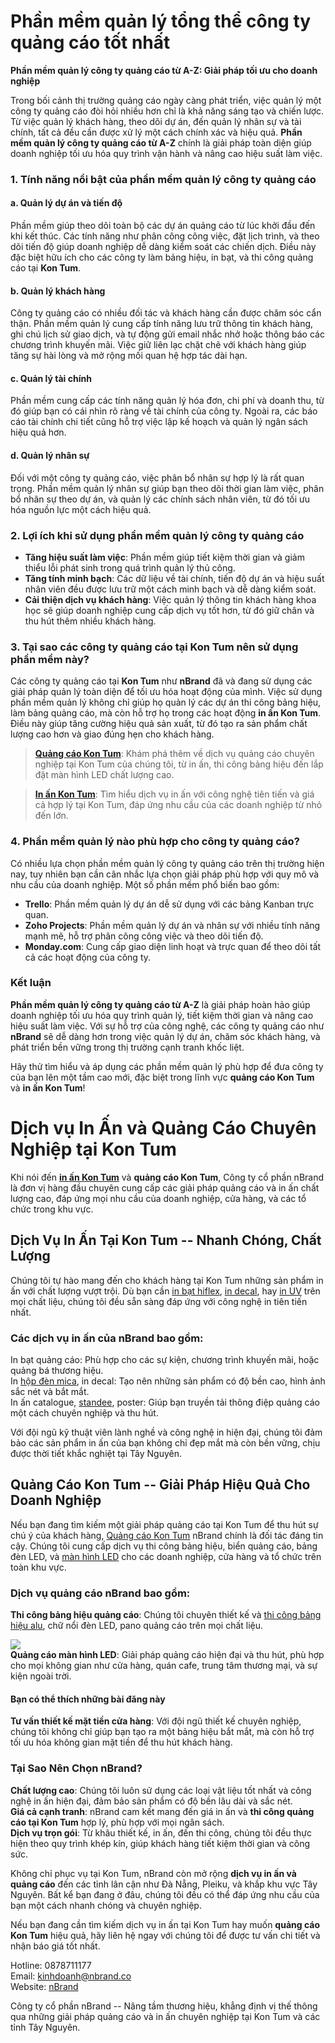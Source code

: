 # Phần mềm quản lý tổng thể công ty quảng cáo tốt nhất

**Phần mềm quản lý công ty quảng cáo từ A-Z: Giải pháp tối ưu cho doanh nghiệp**

Trong bối cảnh thị trường quảng cáo ngày càng phát triển, việc quản lý một công ty quảng cáo đòi hỏi nhiều hơn chỉ là khả năng sáng tạo và chiến lược. Từ việc quản lý khách hàng, theo dõi dự án, đến quản lý nhân sự và tài chính, tất cả đều cần được xử lý một cách chính xác và hiệu quả. **Phần mềm quản lý công ty quảng cáo từ A-Z** chính là giải pháp toàn diện giúp doanh nghiệp tối ưu hóa quy trình vận hành và nâng cao hiệu suất làm việc.

### 1\. **Tính năng nổi bật của phần mềm quản lý công ty quảng cáo**

#### a. **Quản lý dự án và tiến độ**

Phần mềm giúp theo dõi toàn bộ các dự án quảng cáo từ lúc khởi đầu đến khi kết thúc. Các tính năng như phân công công việc, đặt lịch trình, và theo dõi tiến độ giúp doanh nghiệp dễ dàng kiểm soát các chiến dịch. Điều này đặc biệt hữu ích cho các công ty làm bảng hiệu, in bạt, và thi công quảng cáo tại **Kon Tum**.

#### b. **Quản lý khách hàng**

Công ty quảng cáo có nhiều đối tác và khách hàng cần được chăm sóc cẩn thận. Phần mềm quản lý cung cấp tính năng lưu trữ thông tin khách hàng, ghi chú lịch sử giao dịch, và tự động gửi email nhắc nhở hoặc thông báo các chương trình khuyến mãi. Việc giữ liên lạc chặt chẽ với khách hàng giúp tăng sự hài lòng và mở rộng mối quan hệ hợp tác dài hạn.

#### c. **Quản lý tài chính**

Phần mềm cung cấp các tính năng quản lý hóa đơn, chi phí và doanh thu, từ đó giúp bạn có cái nhìn rõ ràng về tài chính của công ty. Ngoài ra, các báo cáo tài chính chi tiết cũng hỗ trợ việc lập kế hoạch và quản lý ngân sách hiệu quả hơn.

#### d. **Quản lý nhân sự**

Đối với một công ty quảng cáo, việc phân bổ nhân sự hợp lý là rất quan trọng. Phần mềm quản lý nhân sự giúp bạn theo dõi thời gian làm việc, phân bổ nhân sự theo dự án, và quản lý các chính sách nhân viên, từ đó tối ưu hóa nguồn lực một cách hiệu quả.

### 2\. **Lợi ích khi sử dụng phần mềm quản lý công ty quảng cáo**

-   **Tăng hiệu suất làm việc**: Phần mềm giúp tiết kiệm thời gian và giảm thiểu lỗi phát sinh trong quá trình quản lý thủ công.
-   **Tăng tính minh bạch**: Các dữ liệu về tài chính, tiến độ dự án và hiệu suất nhân viên đều được lưu trữ một cách minh bạch và dễ dàng kiểm soát.
-   **Cải thiện dịch vụ khách hàng**: Việc quản lý thông tin khách hàng khoa học sẽ giúp doanh nghiệp cung cấp dịch vụ tốt hơn, từ đó giữ chân và thu hút thêm nhiều khách hàng.

### 3\. **Tại sao các công ty quảng cáo tại Kon Tum nên sử dụng phần mềm này?**

Các công ty quảng cáo tại **Kon Tum** như **nBrand** đã và đang sử dụng các giải pháp quản lý toàn diện để tối ưu hóa hoạt động của mình. Việc sử dụng phần mềm quản lý không chỉ giúp họ quản lý các dự án thi công bảng hiệu, làm bảng quảng cáo, mà còn hỗ trợ họ trong các hoạt động **in ấn Kon Tum**. Điều này giúp tăng cường hiệu quả sản xuất, từ đó tạo ra sản phẩm chất lượng cao hơn và giao đúng hẹn cho khách hàng.

> **[Quảng cáo Kon Tum](https://kontum.in/quang-cao)**: Khám phá thêm về dịch vụ quảng cáo chuyên nghiệp tại Kon Tum của chúng tôi, từ in ấn, thi công bảng hiệu đến lắp đặt màn hình LED chất lượng cao.

> **[In ấn Kon Tum](https://kontum.in)**: Tìm hiểu dịch vụ in ấn với công nghệ tiên tiến và giá cả hợp lý tại Kon Tum, đáp ứng nhu cầu của các doanh nghiệp từ nhỏ đến lớn.

### 4\. **Phần mềm quản lý nào phù hợp cho công ty quảng cáo?**

Có nhiều lựa chọn phần mềm quản lý công ty quảng cáo trên thị trường hiện nay, tuy nhiên bạn cần cân nhắc lựa chọn giải pháp phù hợp với quy mô và nhu cầu của doanh nghiệp. Một số phần mềm phổ biến bao gồm:

-   **Trello**: Phần mềm quản lý dự án dễ sử dụng với các bảng Kanban trực quan.
-   **Zoho Projects**: Phần mềm quản lý dự án và nhân sự với nhiều tính năng mạnh mẽ, hỗ trợ phân công công việc và theo dõi tiến độ.
-   **Monday.com**: Cung cấp giao diện linh hoạt và trực quan để theo dõi tất cả các hoạt động của công ty.

### Kết luận

**Phần mềm quản lý công ty quảng cáo từ A-Z** là giải pháp hoàn hảo giúp doanh nghiệp tối ưu hóa quy trình quản lý, tiết kiệm thời gian và nâng cao hiệu suất làm việc. Với sự hỗ trợ của công nghệ, các công ty quảng cáo như **nBrand** sẽ dễ dàng hơn trong việc quản lý dự án, chăm sóc khách hàng, và phát triển bền vững trong thị trường cạnh tranh khốc liệt.

Hãy thử tìm hiểu và áp dụng các phần mềm quản lý phù hợp để đưa công ty của bạn lên một tầm cao mới, đặc biệt trong lĩnh vực **quảng cáo Kon Tum** và **in ấn Kon Tum**!

Dịch vụ In Ấn và Quảng Cáo Chuyên Nghiệp tại Kon Tum
====================================================

Khi nói đến [**in ấn Kon Tum**](https://kontum.in/) và **quảng cáo Kon Tum**, Công ty cổ phần nBrand là đơn vị hàng đầu chuyên cung cấp các giải pháp quảng cáo và in ấn chất lượng cao, đáp ứng mọi nhu cầu của doanh nghiệp, cửa hàng, và các tổ chức trong khu vực.

Dịch Vụ In Ấn Tại Kon Tum -- Nhanh Chóng, Chất Lượng
---------------------------------------------------

Chúng tôi tự hào mang đến cho khách hàng tại Kon Tum những sản phẩm in ấn với chất lượng vượt trội. Dù bạn cần [in bạt hiflex](https://kontum.in/bat-hiflex-quang-cao/), [in decal](https://kontum.in/decal-quang-cao/), hay [in UV](https://kontum.in/uv-phang/) trên mọi chất liệu, chúng tôi đều sẵn sàng đáp ứng với công nghệ in tiên tiến nhất.

### Các dịch vụ in ấn của nBrand bao gồm:

In bạt quảng cáo: Phù hợp cho các sự kiện, chương trình khuyến mãi, hoặc quảng bá thương hiệu.\
In [hộp đèn mica](https://kontum.in/quang-cao/bang-hieu/hop-den-mica-hut-noi/), in decal: Tạo nên những sản phẩm có độ bền cao, hình ảnh sắc nét và bắt mắt.\
In ấn catalogue, [standee](https://kontum.in/standee/), poster: Giúp bạn truyền tải thông điệp quảng cáo một cách chuyên nghiệp và thu hút.

Với đội ngũ kỹ thuật viên lành nghề và công nghệ in hiện đại, chúng tôi đảm bảo các sản phẩm in ấn của bạn không chỉ đẹp mắt mà còn bền vững, chịu được thời tiết khắc nghiệt tại Tây Nguyên.

Quảng Cáo Kon Tum -- Giải Pháp Hiệu Quả Cho Doanh Nghiệp
-------------------------------------------------------

Nếu bạn đang tìm kiếm một giải pháp quảng cáo tại Kon Tum để thu hút sự chú ý của khách hàng, [Quảng cáo Kon Tum](https://kontum.in/quang-cao) nBrand chính là đối tác đáng tin cậy. Chúng tôi cung cấp dịch vụ thi công bảng hiệu, biển quảng cáo, bảng đèn LED, và [màn hình LED](https://kontum.in/quang-cao/bang-hieu/man-hinh-led/) cho các doanh nghiệp, cửa hàng và tổ chức trên toàn khu vực.

### Dịch vụ quảng cáo nBrand bao gồm:

**Thi công bảng hiệu quảng cáo**: Chúng tôi chuyên thiết kế và [thi công bảng hiệu alu](https://kontum.in/quang-cao/bang-hieu/bang-hieu-alu/), chữ nổi đèn LED, pano quảng cáo trên mọi chất liệu.

[![](https://blogger.googleusercontent.com/img/b/R29vZ2xl/AVvXsEiE9I2ZLB2sXwxH7HCPtduNE0NdV8thifxq07KTC-GAfNQDVii-Jpb9db42cwfxZMrsKXyT_2lkvSRXA8qu74toAHHGBEDD-4io6_Aaj_fUQzFD6RvSrp8aM1dPJ1sWQS8vx_g8e83iDgLGK8QlMkv2j-YXWdX0UkZo1uUqbDNMP7fqNSQF4kST0CEGpas/w300-h400-rw/nBrandTimePhoto_20240930_172415.jpg)](https://blogger.googleusercontent.com/img/b/R29vZ2xl/AVvXsEiE9I2ZLB2sXwxH7HCPtduNE0NdV8thifxq07KTC-GAfNQDVii-Jpb9db42cwfxZMrsKXyT_2lkvSRXA8qu74toAHHGBEDD-4io6_Aaj_fUQzFD6RvSrp8aM1dPJ1sWQS8vx_g8e83iDgLGK8QlMkv2j-YXWdX0UkZo1uUqbDNMP7fqNSQF4kST0CEGpas/s4096/nBrandTimePhoto_20240930_172415.jpg)\
**Quảng cáo màn hình LED**: Giải pháp quảng cáo hiện đại và thu hút, phù hợp cho mọi không gian như cửa hàng, quán cafe, trung tâm thương mại, và sự kiện ngoài trời.

#### Bạn có thể thích những bài đăng này

**Tư vấn thiết kế mặt tiền cửa hàng**: Với đội ngũ thiết kế chuyên nghiệp, chúng tôi không chỉ giúp bạn tạo ra một bảng hiệu bắt mắt, mà còn hỗ trợ tối ưu hóa không gian mặt tiền để thu hút khách hàng.

### Tại Sao Nên Chọn nBrand?

**Chất lượng cao**: Chúng tôi luôn sử dụng các loại vật liệu tốt nhất và công nghệ in ấn hiện đại, đảm bảo sản phẩm có độ bền lâu dài và sắc nét.\
**Giá cả cạnh tranh**: nBrand cam kết mang đến giá in ấn và **thi công quảng cáo tại Kon Tum** hợp lý, phù hợp với mọi ngân sách.\
**Dịch vụ trọn gói**: Từ khâu thiết kế, in ấn, đến thi công, chúng tôi đều thực hiện theo quy trình khép kín, giúp khách hàng tiết kiệm thời gian và công sức.

Không chỉ phục vụ tại Kon Tum, nBrand còn mở rộng **dịch vụ in ấn và quảng cáo** đến các tỉnh lân cận như Đà Nẵng, Pleiku, và khắp khu vực Tây Nguyên. Bất kể bạn đang ở đâu, chúng tôi đều có thể đáp ứng nhu cầu của bạn một cách nhanh chóng và chuyên nghiệp.

Nếu bạn đang cần tìm kiếm dịch vụ in ấn tại Kon Tum hay muốn **quảng cáo Kon Tum** hiệu quả, hãy liên hệ ngay với chúng tôi để được tư vấn chi tiết và nhận báo giá tốt nhất.

Hotline: 0878711177\
Email: kinhdoanh@nbrand.co\
Website: [nBrand](https://nbrand.co/)

Công ty cổ phần nBrand -- Nâng tầm thương hiệu, khẳng định vị thế thông qua những giải pháp quảng cáo và in ấn chuyên nghiệp tại Kon Tum và các tỉnh Tây Nguyên.
